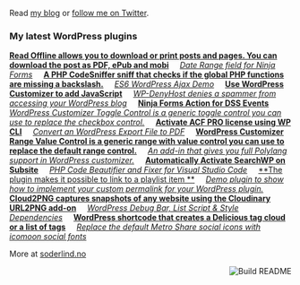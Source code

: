  Read [my blog](https://soderlind.no/) or [follow me on Twitter](https://twitter.com/soderlind).



### My latest WordPress plugins
<!-- plugins starts -->
[**Read Offline allows you to download or print posts and pages. You can download the post as PDF, ePub and mobi**](https://github.com/soderlind/read-offline) &nbsp;&nbsp;&nbsp;
[*Date Range field for Ninja Forms*](https://github.com/soderlind/date-range-ninja-forms) &nbsp;&nbsp;&nbsp;
[**A PHP CodeSniffer sniff that checks if the global PHP functions are missing a backslash.**](https://github.com/soderlind/coding-standard) &nbsp;&nbsp;&nbsp;
[*ES6 WordPress Ajax Demo*](https://github.com/soderlind/es6-wp-ajax-demo) &nbsp;&nbsp;&nbsp;
[**Use WordPress Customizer to add JavaScript**](https://github.com/soderlind/additional-javascript) &nbsp;&nbsp;&nbsp;
[*WP-DenyHost denies a spammer from accessing your WordPress blog*](https://github.com/soderlind/wp-denyhost) &nbsp;&nbsp;&nbsp;
[**Ninja Forms Action for DSS Events**](https://github.com/soderlind/ninja-forms-dss-event-action) &nbsp;&nbsp;&nbsp;
[*WordPress Customizer Toggle Control is a generic toggle control you can use to replace the checkbox control.*](https://github.com/soderlind/class-customizer-toggle-control) &nbsp;&nbsp;&nbsp;
[**Activate ACF PRO license using WP CLI**](https://github.com/soderlind/wp-cli-acfpro-activate) &nbsp;&nbsp;&nbsp;
[*Convert an WordPress Export File to PDF*](https://github.com/soderlind/wxr2pdf) &nbsp;&nbsp;&nbsp;
[**WordPress Customizer Range Value Control is a generic range with value control you can use to replace the default range control.**](https://github.com/soderlind/class-customizer-range-value-control) &nbsp;&nbsp;&nbsp;
[*An add-in that gives you full Polylang support in WordPress customizer.*](https://github.com/soderlind/customizer-polylang) &nbsp;&nbsp;&nbsp;
[**Automatically Activate SearchWP on Subsite**](https://github.com/soderlind/ms-searchwp-subsite-activate) &nbsp;&nbsp;&nbsp;
[*PHP Code Beautifier and Fixer for Visual Studio Code*](https://github.com/soderlind/vscode-phpcbf) &nbsp;&nbsp;&nbsp;
[**The plugin makes it possible to link to a playlist item **](https://github.com/soderlind/wp-link-to-playlist-item) &nbsp;&nbsp;&nbsp;
[*Demo plugin to show how to implement your custom permalink for your WordPress plugin.*](https://github.com/soderlind/my-permalink-demo) &nbsp;&nbsp;&nbsp;
[**Cloud2PNG captures snapshots of any website using the Cloudinary URL2PNG add-on**](https://github.com/soderlind/cloud2png) &nbsp;&nbsp;&nbsp;
[*WordPress Debug Bar, List Script & Style Dependencies*](https://github.com/soderlind/debug-bar-list-dependencies) &nbsp;&nbsp;&nbsp;
[**WordPress shortcode that creates a Delicious tag cloud or a list of tags**](https://github.com/soderlind/delicious-tagroll-shortcode) &nbsp;&nbsp;&nbsp;
[*Replace the default Metro Share social icons with icomoon social fonts*](https://github.com/soderlind/metro-share-social-fonts) &nbsp;&nbsp;&nbsp;
<!-- plugins ends -->

More at [soderlind.no](https://soderlind.no/github/)


<a href="https://github.com/soderlind/soderlind/actions"><img src="https://github.com/soderlind/soderlind/workflows/Build%20README/badge.svg" align="right" alt="Build README"></a>

